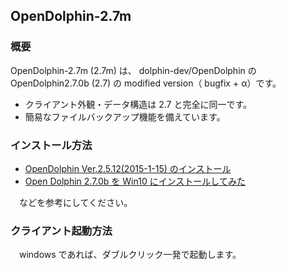 ## OpenDolphin-2.7m

### 概要
OpenDolphin-2.7m (2.7m) は、 dolphin-dev/OpenDolphin の OpenDolphin2.7.0b (2.7) の modified version（ bugfix + α）です。
 * クライアント外観・データ構造は 2.7 と完全に同一です。
 * 簡易なファイルバックアップ機能を備えています。

### インストール方法

 * [OpenDolphin Ver.2.5.12(2015-1-15) のインストール](http://www.koutou-software.net/misc/install-opendolphin-2_5_12-2015-01-15.php)
 * [Open Dolphin 2.7.0b を Win10 にインストールしてみた](https://phazor.info/air/?page_id=543)

　などを参考にしてください。

### クライアント起動方法
　windows であれば、ダブルクリック一発で起動します。


